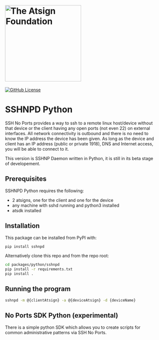 <h1><img width=250px src="https://atsign.com/wp-content/uploads/2022/05/atsign-logo-horizontal-color2022.svg" alt="The Atsign Foundation"></h1>

[![GitHub License](https://img.shields.io/badge/license-BSD3-blue.svg)](./LICENSE)

# SSHNPD Python

SSH No Ports provides a way to ssh to a remote linux host/device without that
device or the client having any open ports (not even 22) on external
interfaces. All network connectivity is outbound and there is no need to
know the IP address the device has been given. As long as the device and
client has an IP address (public or private 1918), DNS and Internet access,
you will be able to connect to it.

This version is SSHNP Daemon written in Python, it is still in its beta
stage of developement.

## Prerequisites

SSHNPD Python requires the following:

* 2 atsigns, one for the client and one for the device
* any machine with sshd running and python3 installed
* atsdk installed

## Installation

This package can be installed from PyPI with:

```sh
pip install sshnpd
```

Alternatively clone this repo and from the repo root:

```sh
cd packages/python/sshnpd
pip install -r requirements.txt
pip install .
```

## Running the program

```sh
sshnpd -m @{clientAtsign} -a @{deviceAtsign} -d {deviceName}
```

## No Ports SDK Python (experimental)

There is a simple python SDK which allows you to create scripts for common
administrative patterns via SSH No Ports.
